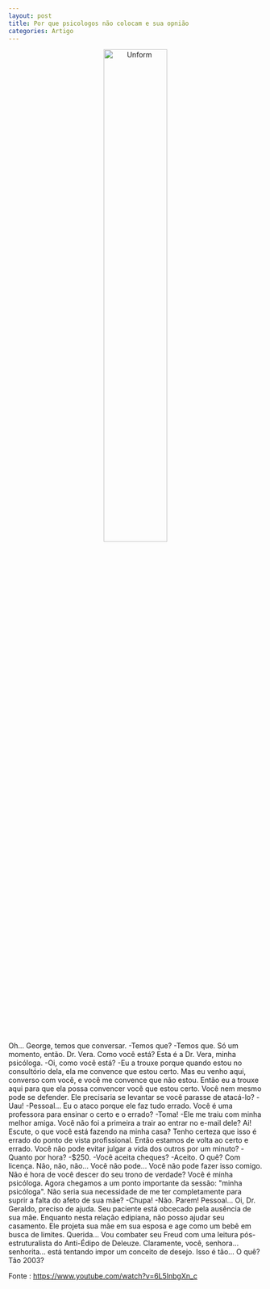 ```yaml
---
layout: post
title: Por que psicologos não colocam e sua opnião
categories: Artigo
---
```


<p align="center">
<img src="{{ site.baseurl }}/images/2023-07-10-O-poder-que-ha-em-nao-reagir.png" height="50%" width="50%" alt="Unform" />
</p>

Oh... George, temos que conversar. -Temos que?
-Temos que. Só um momento, então. Dr. Vera. Como você está? Esta é a Dr. Vera,
minha psicóloga. -Oi, como você está?
-Eu a trouxe porque quando estou
no consultório dela, ela me convence
que estou certo. Mas eu venho aqui, converso com você,
e você me convence que não estou. Então eu a trouxe aqui para que ela
possa convencer você que estou certo. Você nem mesmo
pode se defender. Ele precisaria se levantar
se você parasse de atacá-lo? -Uau!
-Pessoal... Eu o ataco porque
ele faz tudo errado. Você é uma professora
para ensinar o certo e o errado? -Toma!
-Ele me traiu com minha melhor amiga. Você não foi a primeira a trair
ao entrar no e-mail dele? Ai! Escute, o que você está fazendo
na minha casa? Tenho certeza que isso é errado
do ponto de vista profissional. Então estamos de volta
ao certo e errado. Você não pode evitar julgar
a vida dos outros por um minuto? -Quanto por hora?
-$250. -Você aceita cheques?
-Aceito. O quê? Com licença. Não, não, não... Você não pode...
Você não pode fazer isso comigo. Não é hora de você descer
do seu trono de verdade? Você é minha psicóloga. Agora chegamos a um ponto importante
da sessão: "minha psicóloga". Não seria sua necessidade
de me ter completamente para suprir a falta
do afeto de sua mãe? -Chupa!
-Não. Parem! Pessoal... Oi, Dr. Geraldo,
preciso de ajuda. Seu paciente está obcecado
pela ausência de sua mãe. Enquanto nesta relação edipiana,
não posso ajudar seu casamento. Ele projeta sua mãe
em sua esposa e age como um bebê
em busca de limites. Querida... Vou combater
seu Freud com uma leitura pós-estruturalista
do Anti-Édipo de Deleuze. Claramente, você, senhora... senhorita... está tentando impor
um conceito de desejo. Isso é tão... O quê? Tão 2003?

Fonte : https://www.youtube.com/watch?v=6L5lnbgXn_c